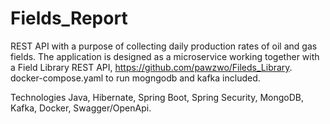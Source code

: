 # Fields_Report

REST API with a purpose of collecting daily production rates of oil and gas fields.
The application is designed as a microservice working together with a Field Library REST API, https://github.com/pawzwo/Fileds_Library.
docker-compose.yaml to run mogngodb and kafka included.

Technologies Java, Hibernate, Spring Boot, Spring Security, MongoDB, Kafka, Docker, Swagger/OpenApi.

